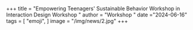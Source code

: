 +++
title = "Empowering Teenagers' Sustainable Behavior Workshop in Interaction Design Workshop    "
author = "Workshop "
date ="2024-06-16"
tags = [
    "emoji",
]
image =  "/img/news/2.jpg"
+++

